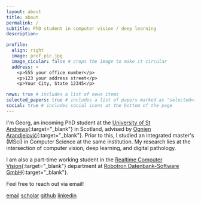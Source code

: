 ```yaml
---
layout: about
title: about
permalink: /
subtitle: PhD student in computer vision / deep learning
description:

profile:
  align: right
  image: prof_pic.jpg
  image_cicular: false # crops the image to make it circular
  address: >
    <p>555 your office number</p>
    <p>123 your address street</p>
    <p>Your City, State 12345</p>

news: true # includes a list of news items
selected_papers: true # includes a list of papers marked as "selected={true}"
social: true # includes social icons at the bottom of the page
---
```


I'm Georg, an incoming PhD student at the [University of St Andrews](https://www.st-andrews.ac.uk){:target="\_blank"} in Scotland, advised by [Ognjen Arandjelović](http://oa7.host.cs.st-andrews.ac.uk){:target="\_blank"}.
Prior to this, I studied an integrated master's (MSci) in Computer Science at the same institution.
My research lies at the intersection of computer vision, deep learning, and digital pathology.

I am also a part-time working student in the [Realtime Computer Vision](https://www.robotron.de/rcv){:target="\_blank"} department at [Robotron Datenbank-Software GmbH](https://www.robotron.de){:target="\_blank"}.

Feel free to reach out via email!

<div class="social-links">
  <a href="mailto:{{ site.email | encode_email }}"><i class="fas fa-envelope fa-lg"></i> email</a>
  <a href="https://scholar.google.com/citations?user={{ site.scholar_userid }}" target="_blank" title="Google Scholar"><i class="ai ai-google-scholar ai-lg"></i> scholar</a>
  <a href="https://github.com/{{ site.github_username }}" target="_blank" title="GitHub"><i class="fab fa-github fa-lg"></i> github</a>
  <a href="https://www.linkedin.com/in/{{ site.linkedin_username }}" target="_blank" title="LinkedIn"><i class="fab fa-linkedin fa-lg"></i> linkedin</a>
</div>
